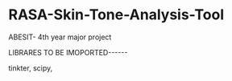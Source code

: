 # RASA-Skin-Tone-Analysis-Tool
ABESIT- 4th year major project

LIBRARES TO BE IMOPORTED------

tinkter, scipy, 
